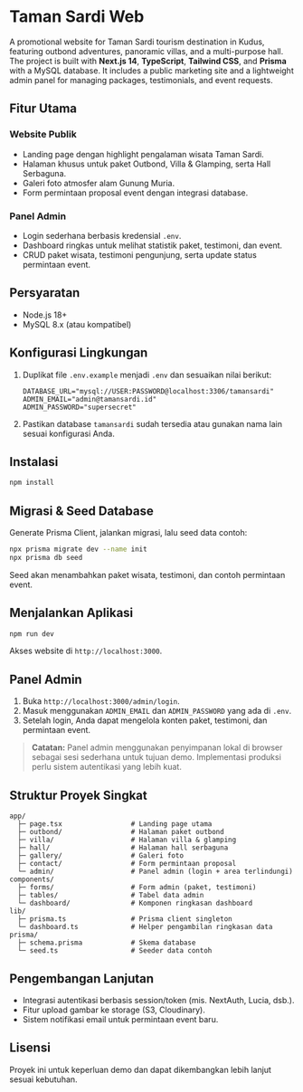 # Taman Sardi Web

A promotional website for Taman Sardi tourism destination in Kudus, featuring outbond adventures, panoramic villas, and a multi-purpose hall. The project is built with **Next.js 14**, **TypeScript**, **Tailwind CSS**, and **Prisma** with a MySQL database. It includes a public marketing site and a lightweight admin panel for managing packages, testimonials, and event requests.

## Fitur Utama

### Website Publik
- Landing page dengan highlight pengalaman wisata Taman Sardi.
- Halaman khusus untuk paket Outbond, Villa & Glamping, serta Hall Serbaguna.
- Galeri foto atmosfer alam Gunung Muria.
- Form permintaan proposal event dengan integrasi database.

### Panel Admin
- Login sederhana berbasis kredensial `.env`.
- Dashboard ringkas untuk melihat statistik paket, testimoni, dan event.
- CRUD paket wisata, testimoni pengunjung, serta update status permintaan event.

## Persyaratan
- Node.js 18+
- MySQL 8.x (atau kompatibel)

## Konfigurasi Lingkungan

1. Duplikat file `.env.example` menjadi `.env` dan sesuaikan nilai berikut:
   ```env
   DATABASE_URL="mysql://USER:PASSWORD@localhost:3306/tamansardi"
   ADMIN_EMAIL="admin@tamansardi.id"
   ADMIN_PASSWORD="supersecret"
   ```
2. Pastikan database `tamansardi` sudah tersedia atau gunakan nama lain sesuai konfigurasi Anda.

## Instalasi

```bash
npm install
```

## Migrasi & Seed Database

Generate Prisma Client, jalankan migrasi, lalu seed data contoh:

```bash
npx prisma migrate dev --name init
npx prisma db seed
```

Seed akan menambahkan paket wisata, testimoni, dan contoh permintaan event.

## Menjalankan Aplikasi

```bash
npm run dev
```

Akses website di `http://localhost:3000`.

## Panel Admin

1. Buka `http://localhost:3000/admin/login`.
2. Masuk menggunakan `ADMIN_EMAIL` dan `ADMIN_PASSWORD` yang ada di `.env`.
3. Setelah login, Anda dapat mengelola konten paket, testimoni, dan permintaan event.

> **Catatan:** Panel admin menggunakan penyimpanan lokal di browser sebagai sesi sederhana untuk tujuan demo. Implementasi produksi perlu sistem autentikasi yang lebih kuat.

## Struktur Proyek Singkat

```
app/
  ├─ page.tsx                 # Landing page utama
  ├─ outbond/                 # Halaman paket outbond
  ├─ villa/                   # Halaman villa & glamping
  ├─ hall/                    # Halaman hall serbaguna
  ├─ gallery/                 # Galeri foto
  ├─ contact/                 # Form permintaan proposal
  └─ admin/                   # Panel admin (login + area terlindungi)
components/
  ├─ forms/                   # Form admin (paket, testimoni)
  ├─ tables/                  # Tabel data admin
  └─ dashboard/               # Komponen ringkasan dashboard
lib/
  ├─ prisma.ts                # Prisma client singleton
  └─ dashboard.ts             # Helper pengambilan ringkasan data
prisma/
  ├─ schema.prisma            # Skema database
  └─ seed.ts                  # Seeder data contoh
```

## Pengembangan Lanjutan
- Integrasi autentikasi berbasis session/token (mis. NextAuth, Lucia, dsb.).
- Fitur upload gambar ke storage (S3, Cloudinary).
- Sistem notifikasi email untuk permintaan event baru.

## Lisensi
Proyek ini untuk keperluan demo dan dapat dikembangkan lebih lanjut sesuai kebutuhan.
